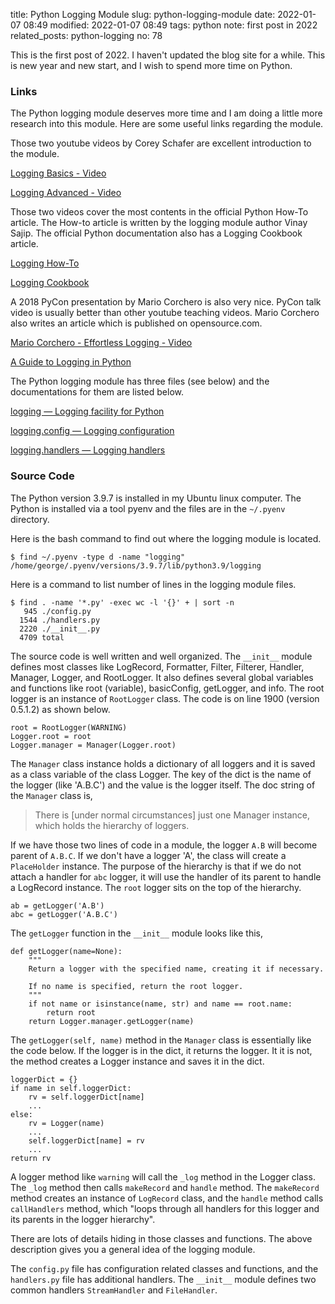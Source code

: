 title: Python Logging Module
slug: python-logging-module
date: 2022-01-07 08:49
modified: 2022-01-07 08:49
tags: python
note: first post in 2022
related_posts: python-logging
no: 78

This is the first post of 2022.  I haven't updated the blog site for a while. 
This is new year and new start, and I wish to spend more time on 
Python. 

### Links

The Python logging module deserves more time and I am doing a little more research 
into this module. Here are some useful links regarding the module. 

Those two youtube videos by Corey Schafer are excellent introduction to the module. 

[Logging Basics - Video](https://youtu.be/-ARI4Cz-awo)

[Logging Advanced - Video](https://youtu.be/jxmzY9soFXg?list=TLPQMDcwMTIwMjLZ4KpK-A_TWw)

Those two videos cover the most contents in the official Python How-To article. 
The How-to article is written by the logging module author Vinay Sajip. 
The official Python documentation also has a Logging Cookbook article. 

[Logging How-To](https://docs.python.org/3/howto/logging.html)

[Logging Cookbook](https://docs.python.org/3/howto/logging-cookbook.html#logging-cookbook)

A 2018 PyCon presentation by Mario Corchero is also very nice.  PyCon talk video 
is usually better than other youtube teaching videos. Mario Corchero also writes 
an article which is published on opensource.com. 

[Mario Corchero - Effortless Logging - Video](https://youtu.be/Pbz1fo7KlGg?list=TLPQMDcwMTIwMjLZ4KpK-A_TWw)

[A Guide to Logging in Python](https://opensource.com/article/17/9/python-logging)

The Python logging module has three files (see below) and the documentations for 
them are listed below. 

[logging — Logging facility for Python](https://docs.python.org/3/library/logging.html)

[logging.config — Logging configuration](https://docs.python.org/3/library/logging.config.html#module-logging.config)

[logging.handlers — Logging handlers](https://docs.python.org/3/library/logging.handlers.html#module-logging.handlers)


### Source Code

The Python version 3.9.7 is installed in my Ubuntu linux computer. The Python is 
installed via a tool pyenv and the files are in the `~/.pyenv` directory. 

Here is the bash command to find out where the logging module is located. 

```
$ find ~/.pyenv -type d -name "logging"
/home/george/.pyenv/versions/3.9.7/lib/python3.9/logging
```

Here is a command to list number of lines in the logging module files. 

```
$ find . -name '*.py' -exec wc -l '{}' + | sort -n
   945 ./config.py
  1544 ./handlers.py
  2220 ./__init__.py
  4709 total
```

The source code is well written and well organized. The `__init__` module 
defines most classes like LogRecord, Formatter, Filter, Filterer, Handler, 
Manager, Logger, and RootLogger.  It also defines several global variables 
and functions like root (variable), basicConfig, getLogger, and info.  The 
root logger is an instance of `RootLogger` class.  The code is on line 
1900 (version 0.5.1.2) as shown below. 

```
root = RootLogger(WARNING)
Logger.root = root
Logger.manager = Manager(Logger.root)
```

The `Manager` class instance holds a dictionary of all loggers and it is 
saved as a class variable of the class Logger. The key of the dict is the 
name of the logger (like 'A.B.C') and the value is the logger itself. The 
doc string of the `Manager` class is, 

> There is [under normal circumstances] just one Manager instance, which
> holds the hierarchy of loggers.

If we have those two lines of code in a module, the logger `A.B` will become 
parent of `A.B.C`.  If we don't have a logger 'A', the class will create 
a `PlaceHolder` instance. The purpose of the hierarchy is that if we 
do not attach a handler for `abc` logger, it will use the handler of 
its parent to handle a LogRecord instance.  The `root` logger sits on 
the top of the hierarchy.  

```
ab = getLogger('A.B')
abc = getLogger('A.B.C')
```

The `getLogger` function in the `__init__` module looks like this, 

```
def getLogger(name=None):
    """
    Return a logger with the specified name, creating it if necessary.

    If no name is specified, return the root logger.
    """
    if not name or isinstance(name, str) and name == root.name:
        return root
    return Logger.manager.getLogger(name)
```

The `getLogger(self, name)` method in the `Manager` class is essentially like 
the code below.  If the logger is in the dict, it returns the logger. 
It it is not, the method creates a Logger instance and saves it in the dict.  

```
loggerDict = {}
if name in self.loggerDict:
    rv = self.loggerDict[name]
    ...
else:
    rv = Logger(name)
    ...
    self.loggerDict[name] = rv
    ...
return rv
```

A logger method like `warning` will call the `_log` method in the Logger class. 
The `_log` method then calls `makeRecord` and `handle` method.  The 
`makeRecord` method creates an instance of `LogRecord` class, and the `handle` 
method calls `callHandlers` method, which "loops through all handlers for 
this logger and its parents in the logger hierarchy". 

There are lots of details hiding in those classes and functions. The above 
description gives you a general idea of the logging module. 

The `config.py` file has configuration related classes and functions, and 
the `handlers.py` file has additional handlers.  The `__init__` module 
defines two common handlers `StreamHandler` and `FileHandler`. 

